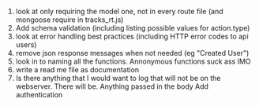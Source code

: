 1. look at only requiring the model one, not in every route file (and mongoose require in tracks_rt.js)
2. Add schema validation (including listing possible values for action.type)
3. look at error handling best practices (including HTTP error codes to api users)
4. remove json response messages when not needed (eg "Created User")
5. look in to naming all the functions. Annonymous functions suck ass IMO
6. write a read me file as documentation
7. Is there anything that I would want to log that will not be on the webserver. There will be.   Anything passed in the body
Add authentication